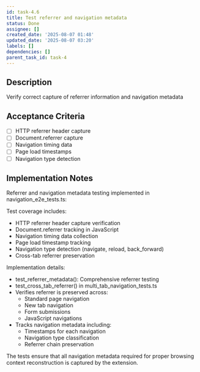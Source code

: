 ```yaml
---
id: task-4.6
title: Test referrer and navigation metadata
status: Done
assignee: []
created_date: '2025-08-07 01:48'
updated_date: '2025-08-07 03:20'
labels: []
dependencies: []
parent_task_id: task-4
---
```


## Description

Verify correct capture of referrer information and navigation metadata

## Acceptance Criteria

- [ ] HTTP referrer header capture
- [ ] Document.referrer capture
- [ ] Navigation timing data
- [ ] Page load timestamps
- [ ] Navigation type detection

## Implementation Notes

Referrer and navigation metadata testing implemented in navigation_e2e_tests.ts:

Test coverage includes:
- HTTP referrer header capture verification
- Document.referrer tracking in JavaScript
- Navigation timing data collection
- Page load timestamp tracking
- Navigation type detection (navigate, reload, back_forward)
- Cross-tab referrer preservation

Implementation details:
- test_referrer_metadata(): Comprehensive referrer testing
- test_cross_tab_referrer() in multi_tab_navigation_tests.ts
- Verifies referrer is preserved across:
  - Standard page navigation
  - New tab navigation
  - Form submissions
  - JavaScript navigations
- Tracks navigation metadata including:
  - Timestamps for each navigation
  - Navigation type classification
  - Referrer chain preservation

The tests ensure that all navigation metadata required for proper browsing context reconstruction is captured by the extension.

